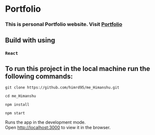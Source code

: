 # Portfolio

### This is personal Portfolio website. Visit [Portfolio](https://himrd95.github.io/me_Himanshu/)

## Build with using
### `React `

## To run this project in the local machine run the following commands:
```
git clone https://github.com/himrd95/me_Himanshu.git
```
```
cd me_Himanshu
```
```
npm install
```
``` 
npm start
```

Runs the app in the development mode.\
Open [http://localhost:3000](http://localhost:3000) to view it in the browser.

